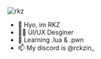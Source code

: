 ![rkz](https://github.com/DevRKZ/DevRKZ/assets/152344412/60eeb5b3-b6c6-424c-94bf-095bd4435f1c)




- 👋 Hyo, im RKZ
- 👨‍💻 UI/UX Desginer
- 🌱 Learning .lua & .pwn
- 📫 My discord is @rckzin_

<!---
DevRKZ/DevRKZ is a ✨ special ✨ repository because its `README.md` (this file) appears on your GitHub profile.
You can click the Preview link to take a look at your changes.
--->
